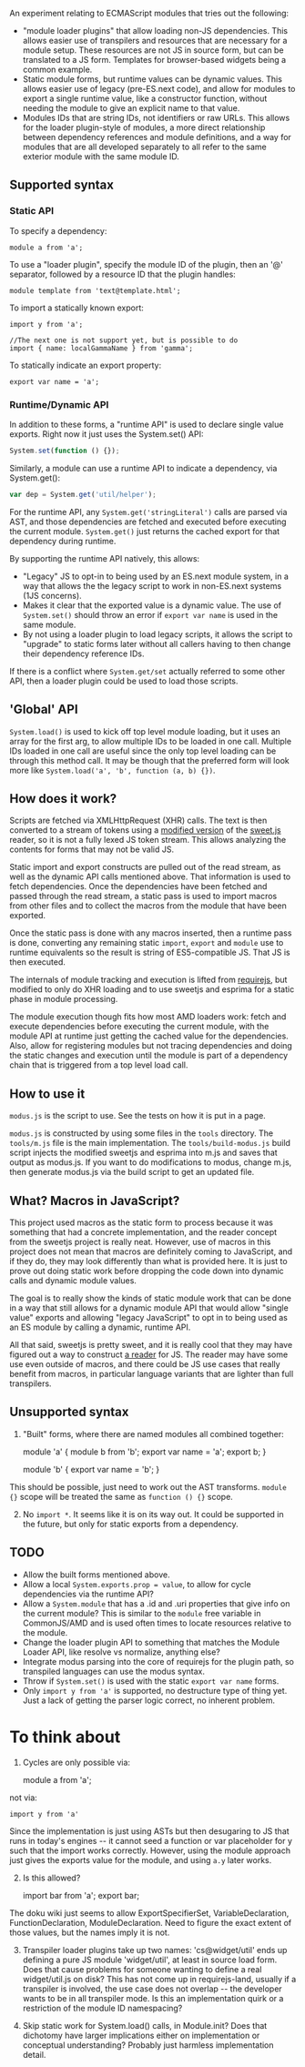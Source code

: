 An experiment relating to ECMAScript modules that tries out the following:

* "module loader plugins" that allow loading non-JS dependencies. This allows
easier use of transpilers and resources that are necessary for a module setup.
These resources are not JS in source form, but can be translated to a JS form.
Templates for browser-based widgets being a common example.
* Static module forms, but runtime values can be dynamic values. This allows
easier use of legacy (pre-ES.next code), and allow for modules to export a
single runtime value, like a constructor function, without needing the module to
give an explicit name to that value.
* Modules IDs that are string IDs, not identifiers or raw URLs. This allows for
the loader plugin-style of modules, a more direct relationship between
dependency references and module definitions, and a way for modules that are
all developed separately to all refer to the same exterior module with the
same module ID.

## Supported syntax

### Static API

To specify a dependency:

    module a from 'a';

To use a "loader plugin", specify the module ID of the plugin, then an '@'
separator, followed by a resource ID that the plugin handles:

    module template from 'text@template.html';

To import a statically known export:

    import y from 'a';

    //The next one is not support yet, but is possible to do
    import { name: localGammaName } from 'gamma';

To statically indicate an export property:

    export var name = 'a';

### Runtime/Dynamic API

In addition to these forms, a "runtime API" is used to declare single value
exports. Right now it just uses the System.set() API:

```javascript
System.set(function () {});
```

Similarly, a module can use a runtime API to indicate a dependency, via
System.get():

```javascript
var dep = System.get('util/helper');
```

For the runtime API, any `System.get('stringLiteral')` calls are parsed via
AST, and those dependencies are fetched and executed before executing the
current module. `System.get()` just returns the cached export for that
dependency during runtime.

By supporting the runtime API natively, this allows:

* "Legacy" JS to opt-in to being used by an ES.next module system, in a way that
allows the the legacy script to work in non-ES.next systems (1JS concerns).
* Makes it clear that the exported value is a dynamic value. The use of
`System.set()` should throw an error if `export var name` is used in the same
module.
* By not using a loader plugin to load legacy scripts, it allows the script to
"upgrade" to static forms later without all callers having to then change their
dependency reference IDs.

If there is a conflict where `System.get/set` actually referred to some other API,
then a loader plugin could be used to load those scripts.

## 'Global' API

`System.load()` is used to kick off top level module loading, but it uses
an array for the first arg, to allow multiple IDs to be loaded in one call.
Multiple IDs loaded in one call are useful since the only top level loading can
be through this method call. It may be though that the preferred form will look
more like `System.load('a', 'b', function (a, b) {})`.

## How does it work?

Scripts are fetched via XMLHttpRequest (XHR) calls. The text is then converted
to a stream of tokens using a
[modified version](https://github.com/jrburke/sweet.js) of the
[sweet.js](https://github.com/mozilla/sweet.js) reader, so it is not a fully
lexed JS token stream. This allows analyzing the contents for forms that may not
be valid JS.

Static import and export constructs are pulled out of the read stream, as well
as the dynamic API calls mentioned above. That information is used to fetch
dependencies. Once the dependencies have been fetched and passed through the
read stream, a static pass is used to import macros from other files and to
collect the macros from the module that have been exported.

Once the static pass is done with any macros inserted, then a runtime pass is
done, converting any remaining static `import`, `export` and `module` use to
runtime equivalents so the result is string of ES5-compatible JS. That JS is
then executed.

The internals of module tracking and execution is lifted from
[requirejs](http://requirejs.org), but modified to only do XHR loading and to
use sweetjs and esprima for a static phase in module processing.

The module execution though fits how most AMD loaders work: fetch and execute
dependencies before executing the current module, with the module API at runtime
just getting the cached value for the dependencies. Also, allow for registering
modules but not tracing dependencies and doing the static changes and execution
until the module is part of a dependency chain that is triggered from a top
level load call.

## How to use it

`modus.js` is the script to use. See the tests on how it is put in a page.

`modus.js` is constructed by using some files in the `tools` directory. The
`tools/m.js` file is the main implementation. The `tools/build-modus.js` build
script injects the modified sweetjs and esprima into m.js and saves that output
as modus.js. If you want to do modifications to modus, change m.js, then generate
modus.js via the build script to get an updated file.

## What? Macros in JavaScript?

This project used macros as the static form to process because it was something
that had a concrete implementation, and the reader concept from the sweetjs
project is really neat. However, use of macros in this project does not mean that
macros are definitely coming to JavaScript, and if they do, they may look
differently than what is provided here. It is just to prove out doing static
work before dropping the code down into dynamic calls and dynamic module values.

The goal is to really show the kinds of static module work that can be done in
a way that still allows for a dynamic module API that would allow "single value"
exports and allowing "legacy JavaScript" to opt in to being used as an ES module
by calling a dynamic, runtime API.

All that said, sweetjs is pretty sweet, and it is really cool that they may
have figured out a way to construct
[a reader](http://calculist.org/blog/2012/04/17/homoiconicity-isnt-the-point/)
for JS. The reader may have some use even outside of macros, and there could be
JS use cases that really benefit from macros, in particular language variants
that are lighter than full transpilers.

## Unsupported syntax

1) "Built" forms, where there are named modules all combined together:

    module 'a' {
        module b from 'b';
        export var name = 'a';
        export b;
    }

    module 'b' {
        export var name = 'b';
    }

This should be possible, just need to work out the AST transforms. `module {}`
scope will be treated the same as `function () {}` scope.

2. No `import *`. It seems like it is on its way out. It could be supported
in the future, but only for static exports from a dependency.

## TODO

* Allow the built forms mentioned above.
* Allow a local `System.exports.prop = value`, to allow for cycle dependencies via the
runtime API?
* Allow a `System.module` that has a .id and .uri properties that give info on
the current module? This is similar to the `module` free variable in CommonJS/AMD
and is used often times to locate resources relative to the module.
* Change the loader plugin API to something that matches the Module Loader API,
like resolve vs normalize, anything else?
* Integrate modus parsing into the core of requirejs for the plugin path,
so transpiled languages can use the modus syntax.
* Throw if `System.set()` is used with the static `export var name` forms.
* Only `import y from 'a'` is supported, no destructure type of thing yet. Just a
lack of getting the parser logic correct, no inherent problem.

# To think about

1) Cycles are only possible via:

    module a from 'a';

not via:

    import y from 'a'

Since the implementation is just using ASTs but then desugaring to JS that runs
in today's engines -- it cannot seed a function or var placeholder for y such
that the import works correctly. However, using the module approach just gives
the exports value for the module, and using `a.y` later works.

2) Is this allowed?

    import bar from 'a';
    export bar;

The doku wiki just seems to allow ExportSpecifierSet, VariableDeclaration,
FunctionDeclaration, ModuleDeclaration. Need to figure the exact extent of
those values, but the names imply it is not.

3) Transpiler loader plugins take up two names: 'cs@widget/util' ends up
defining a pure JS module 'widget/util', at least in source load form. Does
that cause problems for someone wanting to define a real widget/util.js on
disk? This has not come up in requirejs-land, usually if a transpiler is
involved, the use case does not overlap -- the developer wants to be in all
transpiler mode. Is this an implementation quirk or a restriction of the module
ID namespacing?

4) Skip static work for System.load() calls, in Module.init? Does that dichotomy
have larger implications either on implementation or conceptual understanding?
Probably just harmless implementation detail.


